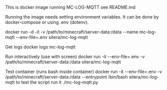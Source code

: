 This is docker image running MC-LOG-MQTT see README.md

Running the image needs setting environment variables. It can be done
by docker-compose or using .env (dotenv).

docker run -d -it -v /path/to/minecraft/server-data:/data --name mc-log-mqtt --env-file=.env sitera/mc-log-mqtt

Get logs
docker logs mc-log-mqtt

Run interactively (use with screen)
docker run -it --env-file=.env -v /path/to/minecraft/server-data:/data sitera/mc-log-mqtt

Test container (runs bash inside container)
docker run -it --env-file=.env -v /path/to/minecraft/server-data:/data --entrypoint /bin/bash sitera/mc-log-mqtt
to test the script run it ./mc-log-mqtt.py

